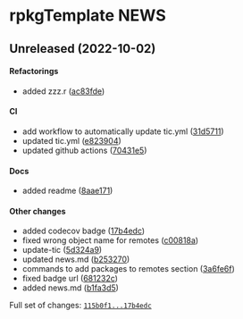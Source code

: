 # rpkgTemplate NEWS

## Unreleased (2022-10-02)

#### Refactorings

-   added zzz.r
    ([ac83fde](https://github.com/kapsner/rpkgTemplate/tree/ac83fde8dfe23b08c8f863cfa1ce2ee8d1e0f4b0))

#### CI

-   add workflow to automatically update tic.yml
    ([31d5711](https://github.com/kapsner/rpkgTemplate/tree/31d57111c513187677556349f94a4adcbceba6e4))
-   updated tic.yml
    ([e823904](https://github.com/kapsner/rpkgTemplate/tree/e8239048abd14b83487d393a6f291c9e49672cc0))
-   updated github actions
    ([70431e5](https://github.com/kapsner/rpkgTemplate/tree/70431e5cfdd56bb9feab76a2076c62d0104575ff))

#### Docs

-   added readme
    ([8aae171](https://github.com/kapsner/rpkgTemplate/tree/8aae171037c50521a7c643e0647c5be2ac52d07b))

#### Other changes

-   added codecov badge
    ([17b4edc](https://github.com/kapsner/rpkgTemplate/tree/17b4edc18101d43be881e6942a82301d5c57e395))
-   fixed wrong object name for remotes
    ([c00818a](https://github.com/kapsner/rpkgTemplate/tree/c00818ac65cf3b9b85902d86f23974c4a722abe5))
-   update-tic
    ([5d324a9](https://github.com/kapsner/rpkgTemplate/tree/5d324a9605b96ba615c97894e509598535a43ccb))
-   updated news.md
    ([b253270](https://github.com/kapsner/rpkgTemplate/tree/b253270f7c27ff41135ece53f1d154d8c3a98ab7))
-   commands to add packages to remotes section
    ([3a6fe6f](https://github.com/kapsner/rpkgTemplate/tree/3a6fe6f26ebe55abf1c239d61ae253cc8a223744))
-   fixed badge url
    ([681232c](https://github.com/kapsner/rpkgTemplate/tree/681232c309896969005a36f9979d47cbeb114669))
-   added news.md
    ([b1fa3d5](https://github.com/kapsner/rpkgTemplate/tree/b1fa3d50fdbcb8dbb9fffebfd3230e6570e59691))

Full set of changes:
[`115b0f1...17b4edc`](https://github.com/kapsner/rpkgTemplate/compare/115b0f1...17b4edc)
